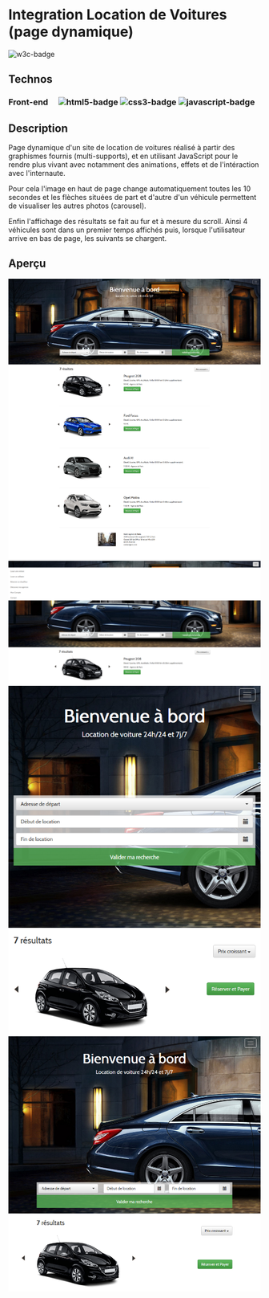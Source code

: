 # Integration Location de Voitures (page dynamique)
![w3c-badge](https://img.shields.io/badge/W3C-validation-green?style=for-the-badge)


## Technos
### Front-end&emsp; ![html5-badge](https://img.shields.io/badge/HTML5-orange?style=for-the-badge&color=f0632a) ![css3-badge](https://img.shields.io/badge/CSS3-blue?style=for-the-badge&color=3b9ad8) ![javascript-badge](https://img.shields.io/badge/JavaScript-yellow?style=for-the-badge&color=eed94d)


## Description
Page dynamique d'un site de location de voitures réalisé à partir des graphismes fournis (multi-supports), et en utilisant JavaScript pour le rendre plus vivant avec notamment des animations, effets et de l'intéraction avec l'internaute.

Pour cela l'image en haut de page change automatiquement toutes les 10 secondes et les flèches situées de part et d'autre d'un véhicule permettent de visualiser les autres photos (carousel).

Enfin l'affichage des résultats se fait au fur et à mesure du scroll. Ainsi 4 véhicules sont dans un premier temps affichés puis, lorsque l'utilisateur arrive en bas de page, les suivants se chargent.


## Aperçu
![screenshot1](https://github.com/celine-trv/integration-loc_voiture-JS/blob/master/graphisme.png)
![screenshot2](https://github.com/celine-trv/integration-loc_voiture-JS/blob/master/graphisme-menu.png)
![screenshot3](https://github.com/celine-trv/integration-loc_voiture-JS/blob/master/graphisme-smartphone.png)
![screenshot4](https://github.com/celine-trv/integration-loc_voiture-JS/blob/master/graphisme-tablette.png)

